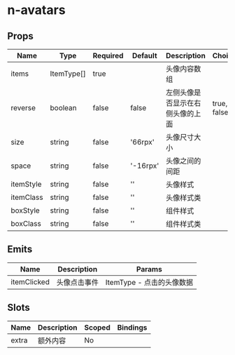 # n-avatars

## Props
| Name | Type | Required | Default | Description | Choices |
| --- | --- | --- | --- | --- | --- |
| items | ItemType[] | true |  | 头像内容数组 |  | 
| reverse | boolean | false | false | 左侧头像是否显示在右侧头像的上面 | true, false | 
| size | string | false | '66rpx' | 头像尺寸大小 |  | 
| space | string | false | '-16rpx' | 头像之间的间距 |  | 
| itemStyle | string | false | '' | 头像样式 |  | 
| itemClass | string | false | '' | 头像样式类 |  | 
| boxStyle | string | false | '' | 组件样式 |  | 
| boxClass | string | false | '' | 组件样式类 |  | 

## Emits
| Name | Description | Params |
| --- | --- | --- | 
| itemClicked | 头像点击事件 | ItemType - 点击的头像数据 |

## Slots
| Name | Description | Scoped | Bindings |
| --- | --- | --- | --- |
| extra | 额外内容 | No |  |

